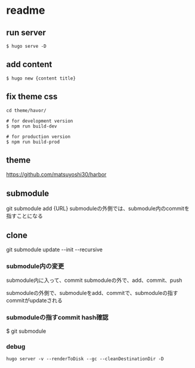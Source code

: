 # readme
## run server

```
$ hugo serve -D
```

## add content

```
$ hugo new {content title}
```

## fix theme css 
```
cd theme/havor/
```


```
# for development version
$ npm run build-dev

# for production version
$ npm run build-prod
```


## theme
https://github.com/matsuyoshi30/harbor


## submodule
git submodule add {URL}
submoduleの外側では、submodule内のcommitを指すことになる

## clone
git submodule update --init --recursive

### submodule内の変更
submodule内に入って、commit
submoduleの外で、add、commit、push

submoduleの外側で、submoduleをadd、commitで、submoduleの指すcommitがupdateされる

### submoduleの指すcommit hash確認
$ git submodule

### debug

```
hugo server -v --renderToDisk --gc --cleanDestinationDir -D
```
